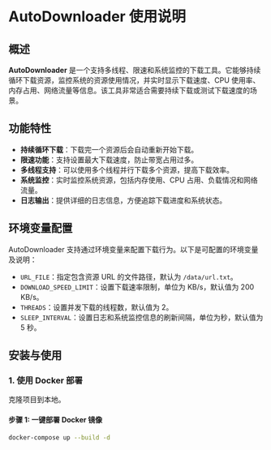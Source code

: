 # AutoDownloader 使用说明

## 概述

**AutoDownloader** 是一个支持多线程、限速和系统监控的下载工具。它能够持续循环下载资源，监控系统的资源使用情况，并实时显示下载速度、CPU 使用率、内存占用、网络流量等信息。该工具非常适合需要持续下载或测试下载速度的场景。

## 功能特性

- **持续循环下载**：下载完一个资源后会自动重新开始下载。
- **限速功能**：支持设置最大下载速度，防止带宽占用过多。
- **多线程支持**：可以使用多个线程并行下载多个资源，提高下载效率。
- **系统监控**：实时监控系统资源，包括内存使用、CPU 占用、负载情况和网络流量。
- **日志输出**：提供详细的日志信息，方便追踪下载进度和系统状态。

## 环境变量配置

AutoDownloader 支持通过环境变量来配置下载行为。以下是可配置的环境变量及说明：

- `URL_FILE`：指定包含资源 URL 的文件路径，默认为 `/data/url.txt`。
- `DOWNLOAD_SPEED_LIMIT`：设置下载速率限制，单位为 KB/s，默认值为 200 KB/s。
- `THREADS`：设置并发下载的线程数，默认值为 2。
- `SLEEP_INTERVAL`：设置日志和系统监控信息的刷新间隔，单位为秒，默认值为 5 秒。

## 安装与使用

### 1. 使用 Docker 部署

克隆项目到本地。

#### 步骤 1: 一键部署 Docker 镜像

```bash
docker-compose up --build -d
```
